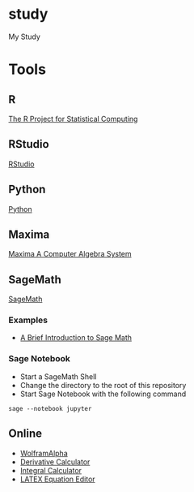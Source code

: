 # study
My Study

# Tools

## R

[The R Project for Statistical Computing](https://www.r-project.org/)

## RStudio

[RStudio](https://www.rstudio.com/)

## Python

[Python](https://www.python.org/)

## Maxima

[Maxima A Computer Algebra System](https://maxima.sourceforge.io/)

## SageMath

[SageMath](https://www.sagemath.org/)

### Examples

* [A Brief Introduction to Sage Math](https://melczer.ca/files/SageIntro.html)

### Sage Notebook

* Start a SageMath Shell
* Change the directory to the root of this repository
* Start Sage Notebook with the following command

```
sage --notebook jupyter
```

## Online

* [WolframAlpha](https://www.wolframalpha.com/)
* [Derivative Calculator](https://www.derivative-calculator.net/)
* [Integral Calculator](https://www.integral-calculator.com/)
* [LATEX Equation Editor](https://latexeditor.lagrida.com/)
